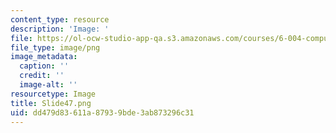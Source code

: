 ```yaml
---
content_type: resource
description: 'Image: '
file: https://ol-ocw-studio-app-qa.s3.amazonaws.com/courses/6-004-computation-structures-spring-2017/dd479d83611a87939bde3ab873296c31_Slide47.png
file_type: image/png
image_metadata:
  caption: ''
  credit: ''
  image-alt: ''
resourcetype: Image
title: Slide47.png
uid: dd479d83-611a-8793-9bde-3ab873296c31
---
```

